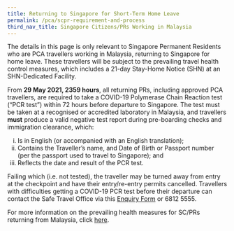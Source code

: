```yaml
---
title: Returning to Singapore for Short-Term Home Leave
permalink: /pca/scpr-requirement-and-process
third_nav_title: Singapore Citizens/PRs Working in Malaysia
---
```

The details in this page is only relevant to Singapore Permanent Residents who are PCA travellers working in Malaysia, returning to Singapore for home leave. These travellers will be subject to the prevailing travel health control measures, which includes a 21-day Stay-Home Notice (SHN) at an SHN-Dedicated Facility.

From <b>29 May 2021, 2359 hours</b>, all returning PRs, including approved PCA travellers, are required to take a COVID-19 Polymerase Chain Reaction test (“PCR test”) within 72 hours before departure to Singapore. The test must be taken at a recognised or accredited laboratory in Malaysia, and travellers <b>must</b> produce a valid negative test report during pre-boarding checks and immigration clearance, which:
<ul style="list-style-type: lower-roman;">
<li>Is in English (or accompanied with an English translation);</li>
<li>Contains the Traveller’s name, and Date of Birth or Passport number (per the passport used to travel to Singapore); and</li>
	<li>Reflects the date and result of the PCR test.</li>
</ul>

Failing which (i.e. not tested), the traveller may be turned away from entry at the checkpoint and have their entry/re-entry permits cancelled. Travellers with difficulties getting a COVID-19 PCR test before their departure can contact the Safe Travel Office via this <a href="https://go.gov.sg/sto-enquiry">Enquiry Form</a> or 6812 5555.


For more information on the prevailing health measures for SC/PRs returning from Malaysia, click [here](/sc-pr/requirements-and-process).